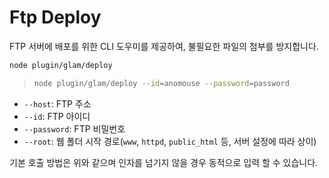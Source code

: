 # Ftp Deploy

FTP 서버에 배포를 위한 CLI 도우미를 제공하여, 불필요한 파일의 첨부를 방지합니다.

```bash
node plugin/glam/deploy
```
> ```bash
> node plugin/glam/deploy --id=anomouse --password=password
> ```

* `--host`: FTP 주소
* `--id`: FTP 아이디
* `--password`: FTP 비밀번호
* `--root`: 웹 폴더 시작 경로(`www`, `httpd`, `public_html` 등, 서버 설정에 따라 상이)

기본 호출 방법은 위와 같으며 인자를 넘기지 않을 경우 동적으로 입력 할 수 있습니다.
